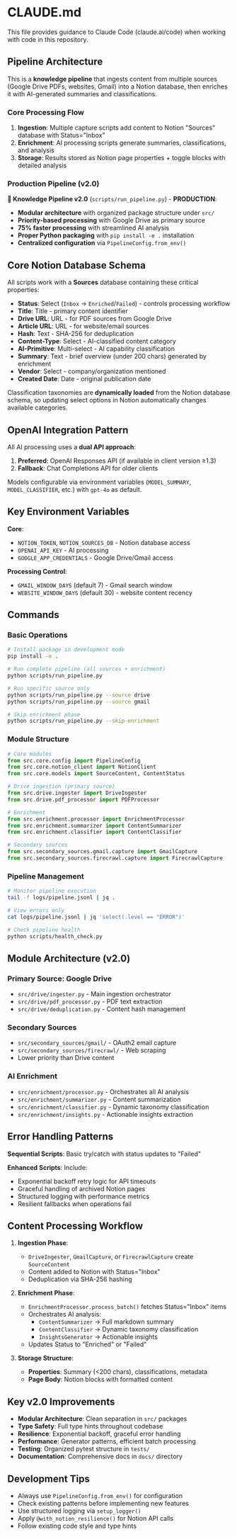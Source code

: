 # CLAUDE.md

This file provides guidance to Claude Code (claude.ai/code) when working with code in this repository.

## Pipeline Architecture

This is a **knowledge pipeline** that ingests content from multiple sources (Google Drive PDFs, websites, Gmail) into a Notion database, then enriches it with AI-generated summaries and classifications.

### Core Processing Flow

1. **Ingestion**: Multiple capture scripts add content to Notion "Sources" database with Status="Inbox"
2. **Enrichment**: AI processing scripts generate summaries, classifications, and analysis
3. **Storage**: Results stored as Notion page properties + toggle blocks with detailed analysis

### Production Pipeline (v2.0)

**🚀 Knowledge Pipeline v2.0** (`scripts/run_pipeline.py`) - **PRODUCTION**:
- **Modular architecture** with organized package structure under `src/`
- **Priority-based processing** with Google Drive as primary source
- **75% faster processing** with streamlined AI analysis
- **Proper Python packaging** with `pip install -e .` installation
- **Centralized configuration** via `PipelineConfig.from_env()`


## Core Notion Database Schema

All scripts work with a **Sources** database containing these critical properties:
- **Status**: Select (`Inbox` → `Enriched`/`Failed`) - controls processing workflow
- **Title**: Title - primary content identifier
- **Drive URL**: URL - for PDF sources from Google Drive
- **Article URL**: URL - for website/email sources  
- **Hash**: Text - SHA-256 for deduplication
- **Content-Type**: Select - AI-classified content category
- **AI-Primitive**: Multi-select - AI capability classification
- **Summary**: Text - brief overview (under 200 chars) generated by enrichment
- **Vendor**: Select - company/organization mentioned
- **Created Date**: Date - original publication date

Classification taxonomies are **dynamically loaded** from the Notion database schema, so updating select options in Notion automatically changes available categories.

## OpenAI Integration Pattern

All AI processing uses a **dual API approach**:
1. **Preferred**: OpenAI Responses API (if available in client version ≥1.3)
2. **Fallback**: Chat Completions API for older clients

Models configurable via environment variables (`MODEL_SUMMARY`, `MODEL_CLASSIFIER`, etc.) with `gpt-4o` as default.

## Key Environment Variables

**Core**:
- `NOTION_TOKEN`, `NOTION_SOURCES_DB` - Notion database access
- `OPENAI_API_KEY` - AI processing
- `GOOGLE_APP_CREDENTIALS` - Google Drive/Gmail access

**Processing Control**:
- `GMAIL_WINDOW_DAYS` (default 7) - Gmail search window
- `WEBSITE_WINDOW_DAYS` (default 30) - website content recency

## Commands

### Basic Operations
```bash
# Install package in development mode
pip install -e .

# Run complete pipeline (all sources + enrichment)
python scripts/run_pipeline.py

# Run specific source only
python scripts/run_pipeline.py --source drive
python scripts/run_pipeline.py --source gmail

# Skip enrichment phase
python scripts/run_pipeline.py --skip-enrichment
```

### Module Structure
```python
# Core modules
from src.core.config import PipelineConfig
from src.core.notion_client import NotionClient
from src.core.models import SourceContent, ContentStatus

# Drive ingestion (primary source)
from src.drive.ingester import DriveIngester
from src.drive.pdf_processor import PDFProcessor

# Enrichment
from src.enrichment.processor import EnrichmentProcessor
from src.enrichment.summarizer import ContentSummarizer
from src.enrichment.classifier import ContentClassifier

# Secondary sources
from src.secondary_sources.gmail.capture import GmailCapture
from src.secondary_sources.firecrawl.capture import FirecrawlCapture
```

### Pipeline Management
```bash
# Monitor pipeline execution
tail -f logs/pipeline.jsonl | jq .

# View errors only
cat logs/pipeline.jsonl | jq 'select(.level == "ERROR")'

# Check pipeline health
python scripts/health_check.py
```

## Module Architecture (v2.0)

### Primary Source: Google Drive
- `src/drive/ingester.py` - Main ingestion orchestrator
- `src/drive/pdf_processor.py` - PDF text extraction
- `src/drive/deduplication.py` - Content hash management

### Secondary Sources
- `src/secondary_sources/gmail/` - OAuth2 email capture
- `src/secondary_sources/firecrawl/` - Web scraping
- Lower priority than Drive content

### AI Enrichment
- `src/enrichment/processor.py` - Orchestrates all AI analysis
- `src/enrichment/summarizer.py` - Content summarization
- `src/enrichment/classifier.py` - Dynamic taxonomy classification
- `src/enrichment/insights.py` - Actionable insights extraction

## Error Handling Patterns

**Sequential Scripts**: Basic try/catch with status updates to "Failed"

**Enhanced Scripts**: Include:
- Exponential backoff retry logic for API timeouts
- Graceful handling of archived Notion pages
- Structured logging with performance metrics
- Resilient fallbacks when operations fail

## Content Processing Workflow

1. **Ingestion Phase**: 
   - `DriveIngester`, `GmailCapture`, or `FirecrawlCapture` create `SourceContent`
   - Content added to Notion with Status="Inbox"
   - Deduplication via SHA-256 hashing

2. **Enrichment Phase**:
   - `EnrichmentProcessor.process_batch()` fetches Status="Inbox" items
   - Orchestrates AI analysis:
     - `ContentSummarizer` → Full markdown summary
     - `ContentClassifier` → Dynamic taxonomy classification
     - `InsightsGenerator` → Actionable insights
   - Updates Status to "Enriched" or "Failed"

3. **Storage Structure**:
   - **Properties**: Summary (<200 chars), classifications, metadata
   - **Page Body**: Notion blocks with formatted content

## Key v2.0 Improvements

- **Modular Architecture**: Clean separation in `src/` packages
- **Type Safety**: Full type hints throughout codebase
- **Resilience**: Exponential backoff, graceful error handling
- **Performance**: Generator patterns, efficient batch processing
- **Testing**: Organized pytest structure in `tests/`
- **Documentation**: Comprehensive docs in `docs/` directory

## Development Tips

- Always use `PipelineConfig.from_env()` for configuration
- Check existing patterns before implementing new features
- Use structured logging via `setup_logger()`
- Apply `@with_notion_resilience()` for Notion API calls
- Follow existing code style and type hints